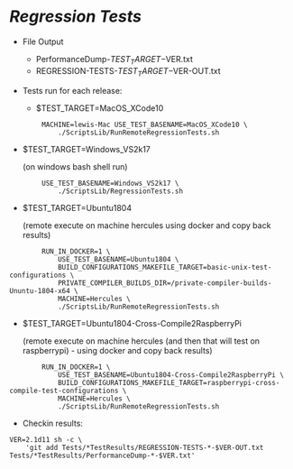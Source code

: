 # ***Regression Tests***

* File Output
  * PerformanceDump-$TEST_TARGET-$VER.txt
  * REGRESSION-TESTS-$TEST_TARGET-$VER-OUT.txt

* Tests run for each release:

  * $TEST_TARGET=MacOS_XCode10
~~~
        MACHINE=lewis-Mac USE_TEST_BASENAME=MacOS_XCode10 \
            ./ScriptsLib/RunRemoteRegressionTests.sh
~~~

  * $TEST_TARGET=Windows_VS2k17

     (on windows bash shell run)
~~~
        USE_TEST_BASENAME=Windows_VS2k17 \
            ./ScriptsLib/RegressionTests.sh
~~~

  * $TEST_TARGET=Ubuntu1804

    (remote execute on machine hercules using docker and copy back results)
~~~
        RUN_IN_DOCKER=1 \
            USE_TEST_BASENAME=Ubuntu1804 \
            BUILD_CONFIGURATIONS_MAKEFILE_TARGET=basic-unix-test-configurations \
            PRIVATE_COMPILER_BUILDS_DIR=/private-compiler-builds-Ununtu-1804-x64 \
            MACHINE=Hercules \
            ./ScriptsLib/RunRemoteRegressionTests.sh
~~~

  * $TEST_TARGET=Ubuntu1804-Cross-Compile2RaspberryPi
    
    (remote execute on machine hercules (and then that will test on raspberrypi) - using docker and copy back results)
~~~
        RUN_IN_DOCKER=1 \
            USE_TEST_BASENAME=Ubuntu1804-Cross-Compile2RaspberryPi \
            BUILD_CONFIGURATIONS_MAKEFILE_TARGET=raspberrypi-cross-compile-test-configurations \
            MACHINE=Hercules \
            ./ScriptsLib/RunRemoteRegressionTests.sh
~~~



* Checkin results:
~~~
VER=2.1d11 sh -c \
    'git add Tests/*TestResults/REGRESSION-TESTS-*-$VER-OUT.txt Tests/*TestResults/PerformanceDump-*-$VER.txt'
~~~
